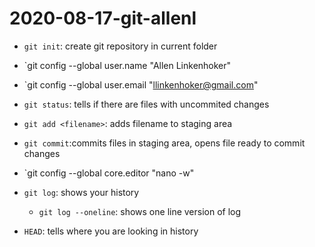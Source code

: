 # 2020-08-17-git-allenl

- `git init`: create git repository in current folder

- `git config --global user.name "Allen Linkenhoker"
- `git config --global user.email "llinkenhoker@gmail.com"

- `git status`: tells if there are files with uncommited changes
- `git add <filename>`: adds filename to staging area
- `git commit`:commits files in staging area, opens file ready to commit changes

- `git config --global core.editor "nano -w"

- `git log`: shows your history
	- `git log --oneline`: shows one line version of log

- `HEAD`: tells where you are looking in history

